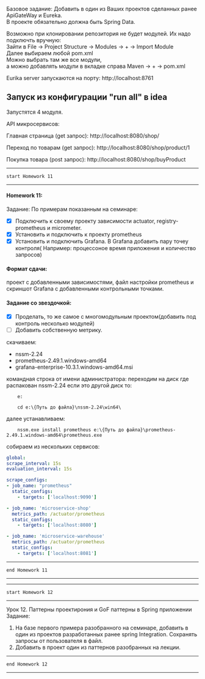 Базовое задание:
Добавить в один из Ваших проектов сделанных ранее ApiGateWay и Eureka.<br>
В проекте обязательно должна быть Spring Data.


Возможно при клонировании репозитория не будет модулей. Их надо подключть вручную:<br>
Зайти в File -> Project Structure -> Modules -> + -> Import Module<br>
Далее выбираем любой pom.xml<br>
Можно выбрать там же все модули,<br>
а можно добавлять модули в вкладке справа Maven -> + -> pom.xml

Eurika server запускаются на порту:
http://localhost:8761

## Запуск из конфигурации "run all" в idea
Запустятся 4 модуля.

API микросервисов:

Главная страница (get запрос):  http://localhost:8080/shop/

Переход по товарам (get запрос): http://localhost:8080/shop/product/1

Покупка товара (post запрос): http://localhost:8080/shop/buyProduct

___ 
    start Homework 11
___
#### Homework 11:
Задание: По примерам показанным на семинаре:<br>
-[x] Подключить к своему проекту зависимости actuator, registry-prometheus и micrometer.<br>
-[x] Установить и подключить к проекту prometheus<br>
-[x] Установить и подключить Grafana. В Grafana добавить пару точеу контроля( Например: процессоное время приложения и количество запросов)
 
#### Формат сдачи: 
проект с добавленными зависимостями, файл настройки prometheus и скриншот Grafana с добавленными контрольными точками.

#### Задание со звездочкой:
-[x] Проделать, то же самое с многомодульным проектом(добавить под контроль несколько модулей)<br>
-[ ] Добавить собственную метрику.

скачиваем:
- nssm-2.24
- prometheus-2.49.1.windows-amd64
- grafana-enterprise-10.3.1.windows-amd64.msi

командная строка от имени администратора:
    переходим на диск где распакован nssm-2.24
    если это другой диск то:
```PwerShell
    e:

    cd e:\{Путь до файла}\nssm-2.24\win64\
```    
далее устанавливаем:
```PwerShell
    nssm.exe install prometheus e:\{Путь до файла}\prometheus-2.49.1.windows-amd64\prometheus.exe
```

собираем из нескольких сервисов:
```yml
global:
scrape_interval: 15s
evaluation_interval: 15s

scrape_configs:
- job_name: "prometheus"
  static_configs:
    - targets: ['localhost:9090']

- job_name: 'microservice-shop'
  metrics_path: /actuator/prometheus
  static_configs:
    - targets: ['localhost:8080']

- job_name: 'microservice-warehouse'
  metrics_path: /actuator/prometheus
  static_configs:
    - targets: ['localhost:8081']
```
___
    end Homework 11
___

___ 
    start Homework 12
___
Урок 12. Паттерны проектирония и GoF паттерны в Spring приложении
Задание:
1) На базе первого примера разобранного на семинаре, добавить в 
один из проектов разработанных ранее spring Integration. 
Сохранять запросы от пользователя в файл.
2) Добавить в проект один из паттернов разобранных на лекции.
___
    end Homework 12
___